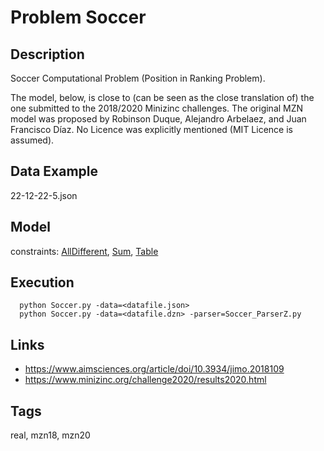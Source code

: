 # Problem Soccer
## Description
Soccer Computational Problem (Position in Ranking Problem).

The model, below, is close to (can be seen as the close translation of) the one submitted to the 2018/2020 Minizinc challenges.
The original MZN model was proposed by Robinson Duque, Alejandro Arbelaez, and Juan Francisco Díaz.
No Licence was explicitly mentioned (MIT Licence is assumed).

## Data Example
  22-12-22-5.json

## Model
  constraints: [AllDifferent](http://pycsp.org/documentation/constraints/AllDifferent), [Sum](http://pycsp.org/documentation/constraints/Sum), [Table](http://pycsp.org/documentation/constraints/Table)

## Execution
```
  python Soccer.py -data=<datafile.json>
  python Soccer.py -data=<datafile.dzn> -parser=Soccer_ParserZ.py
```

## Links
  - https://www.aimsciences.org/article/doi/10.3934/jimo.2018109
  - https://www.minizinc.org/challenge2020/results2020.html

## Tags
  real, mzn18, mzn20
